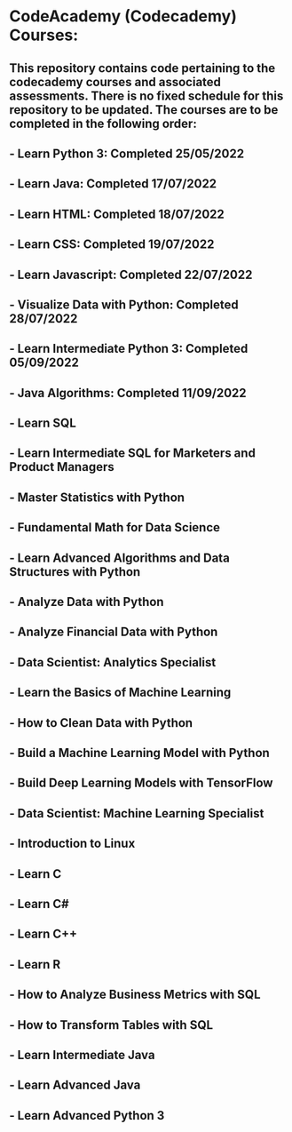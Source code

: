 # CodeAcademy (Codecademy) Courses:

## This repository contains code pertaining to the codecademy courses and associated assessments. There is no fixed schedule for this repository to be updated. The courses are to be completed in the following order:
## - Learn Python 3: Completed 25/05/2022
## - Learn Java: Completed 17/07/2022
## - Learn HTML: Completed 18/07/2022
## - Learn CSS: Completed 19/07/2022
## - Learn Javascript: Completed 22/07/2022
## - Visualize Data with Python: Completed 28/07/2022
## - Learn Intermediate Python 3: Completed 05/09/2022
## - Java Algorithms: Completed 11/09/2022
## - Learn SQL
## - Learn Intermediate SQL for Marketers and Product Managers
## - Master Statistics with Python
## - Fundamental Math for Data Science
## - Learn Advanced Algorithms and Data Structures with Python
## - Analyze Data with Python
## - Analyze Financial Data with Python
## - Data Scientist: Analytics Specialist
## - Learn the Basics of Machine Learning
## - How to Clean Data with Python
## - Build a Machine Learning Model with Python
## - Build Deep Learning Models with TensorFlow
## - Data Scientist: Machine Learning Specialist
## - Introduction to Linux
## - Learn C
## - Learn C#
## - Learn C++
## - Learn R
## - How to Analyze Business Metrics with SQL
## - How to Transform Tables with SQL
## - Learn Intermediate Java
## - Learn Advanced Java
## - Learn Advanced Python 3
